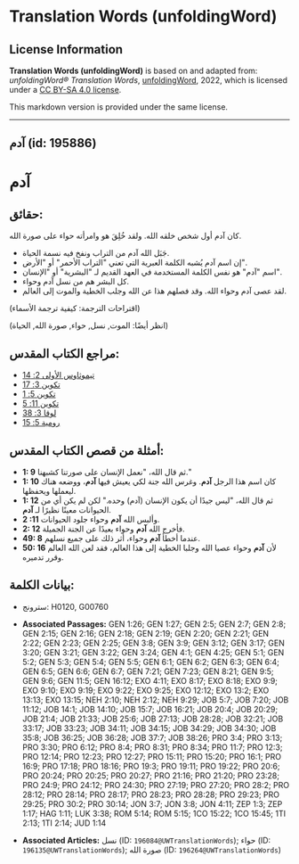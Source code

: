 # Translation Words (unfoldingWord)

## License Information

**Translation Words (unfoldingWord)** is based on and adapted from: _unfoldingWord® Translation Words_, [unfoldingWord](https://unfoldingword.org/utw), 2022, which is licensed under a [CC BY-SA 4.0 license](https://creativecommons.org/licenses/by-sa/4.0/legalcode.en).

This markdown version is provided under the same license.



--------------------------------

## آدم (id: 195886)

آدم
===

حقائق:
------

كان آدم أول شخص خلقه الله. ولقد خُلِقَ هو وامرأته حواء على صورة الله.

* جَبَل الله آدم من التراب ونفخ فيه نسمة الحياة.
* إن اسم آدم يُشبه الكلمة العبرية التي تعني "التراب الأحمر" أو "الأرض".
* اسم "آدم" هو نفس الكلمة المستخدمة في العهد القديم لـ "البشرية" أو "الإنسان".
* كل البشر هم من نسل آدم وحواء.
* لقد عصى آدم وحواء الله. وقد فصلهم هذا عن الله وجلب الخطية والموت إلى العالم.

(اقتراحات الترجمة: كيفية ترجمة الأسماء)

(انظر أيضًا: الموت, نسل, حواء, صورة الله, الحياة)

مراجع الكتاب المقدس:
--------------------

* [تيموثاوس الأولى 2: 14](https://ref.ly/1Tim2:14)
* [تكوين 3: 17](https://ref.ly/Gen3:17)
* [تكوين 5: 1](https://ref.ly/Gen5:1)
* [تكوين 11: 5](https://ref.ly/Gen11:5)
* [لوقا 3: 38](https://ref.ly/Luke3:38)
* [رومية 5: 15](https://ref.ly/Rom5:15)

أمثلة من قصص الكتاب المقدس:
---------------------------

* **1: 9** ثم قال الله، "نعمل الإنسان على صورتنا كشبهنا."
* **1: 10** كان اسم هذا الرجل **آدم**. وغرس الله جنة لكي يعيش فيها **آدم**، ووضعه هناك ليعملها ويحفظها.
* **1: 12** ثم قال الله، "ليس جيدًا أن يكون الإنسان (آدم) وحده." لكن لم يكن أي من الحيوانات معينًا نظيرًا لـ **آدم**.
* **2 :11** وألبس الله **آدم** وحواء جلود الحيوانات.
* **2: 12** فأخرج الله **آدم** وحواء بعيدًا عن الجنة الجميلة.
* **49: 8** عندما أخطأ **آدم** وحواء، أثر ذلك على جميع نسلهم.
* **50: 16** لأن **آدم** وحواء عصيا الله وجلبا الخطية إلى هذا العالم، فقد لعن الله العالم وقرر تدميره.

بيانات الكلمة:
--------------

* سترونج: H0120, G00760

* **Associated Passages:** GEN 1:26; GEN 1:27; GEN 2:5; GEN 2:7; GEN 2:8; GEN 2:15; GEN 2:16; GEN 2:18; GEN 2:19; GEN 2:20; GEN 2:21; GEN 2:22; GEN 2:23; GEN 2:25; GEN 3:8; GEN 3:9; GEN 3:12; GEN 3:17; GEN 3:20; GEN 3:21; GEN 3:22; GEN 3:24; GEN 4:1; GEN 4:25; GEN 5:1; GEN 5:2; GEN 5:3; GEN 5:4; GEN 5:5; GEN 6:1; GEN 6:2; GEN 6:3; GEN 6:4; GEN 6:5; GEN 6:6; GEN 6:7; GEN 7:21; GEN 7:23; GEN 8:21; GEN 9:5; GEN 9:6; GEN 11:5; GEN 16:12; EXO 4:11; EXO 8:17; EXO 8:18; EXO 9:9; EXO 9:10; EXO 9:19; EXO 9:22; EXO 9:25; EXO 12:12; EXO 13:2; EXO 13:13; EXO 13:15; NEH 2:10; NEH 2:12; NEH 9:29; JOB 5:7; JOB 7:20; JOB 11:12; JOB 14:1; JOB 14:10; JOB 15:7; JOB 16:21; JOB 20:4; JOB 20:29; JOB 21:4; JOB 21:33; JOB 25:6; JOB 27:13; JOB 28:28; JOB 32:21; JOB 33:17; JOB 33:23; JOB 34:11; JOB 34:15; JOB 34:29; JOB 34:30; JOB 35:8; JOB 36:25; JOB 36:28; JOB 37:7; JOB 38:26; PRO 3:4; PRO 3:13; PRO 3:30; PRO 6:12; PRO 8:4; PRO 8:31; PRO 8:34; PRO 11:7; PRO 12:3; PRO 12:14; PRO 12:23; PRO 12:27; PRO 15:11; PRO 15:20; PRO 16:1; PRO 16:9; PRO 17:18; PRO 18:16; PRO 19:3; PRO 19:11; PRO 19:22; PRO 20:6; PRO 20:24; PRO 20:25; PRO 20:27; PRO 21:16; PRO 21:20; PRO 23:28; PRO 24:9; PRO 24:12; PRO 24:30; PRO 27:19; PRO 27:20; PRO 28:2; PRO 28:12; PRO 28:14; PRO 28:17; PRO 28:23; PRO 28:28; PRO 29:23; PRO 29:25; PRO 30:2; PRO 30:14; JON 3:7; JON 3:8; JON 4:11; ZEP 1:3; ZEP 1:17; HAG 1:11; LUK 3:38; ROM 5:14; ROM 5:15; 1CO 15:22; 1CO 15:45; 1TI 2:13; 1TI 2:14; JUD 1:14
* **Associated Articles:** نسل (ID: `196084@UWTranslationWords`); حواء (ID: `196135@UWTranslationWords`); صورة الله (ID: `196264@UWTranslationWords`)

